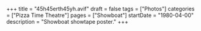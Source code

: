 +++
title = "45h45erth45yh.avif"
draft = false
tags = ["Photos"]
categories = ["Pizza Time Theatre"]
pages = ["Showboat"]
startDate = "1980-04-00"
description = "Showboat showtape poster."
+++
